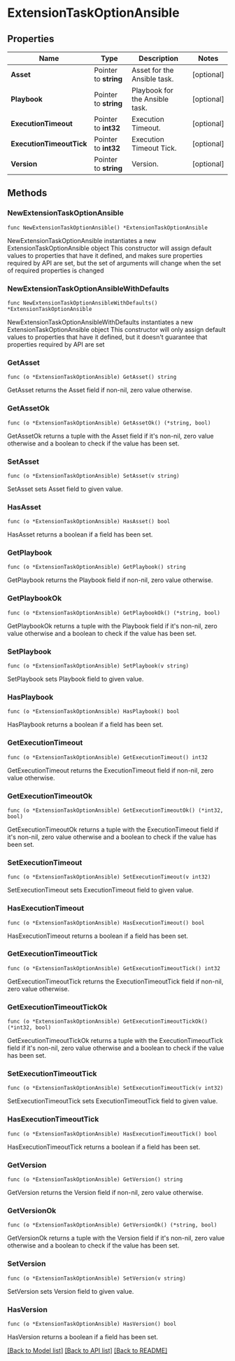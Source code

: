 # ExtensionTaskOptionAnsible

## Properties

Name | Type | Description | Notes
------------ | ------------- | ------------- | -------------
**Asset** | Pointer to **string** | Asset for the Ansible task. | [optional] 
**Playbook** | Pointer to **string** | Playbook for the Ansible task. | [optional] 
**ExecutionTimeout** | Pointer to **int32** | Execution Timeout. | [optional] 
**ExecutionTimeoutTick** | Pointer to **int32** | Execution Timeout Tick. | [optional] 
**Version** | Pointer to **string** | Version. | [optional] 

## Methods

### NewExtensionTaskOptionAnsible

`func NewExtensionTaskOptionAnsible() *ExtensionTaskOptionAnsible`

NewExtensionTaskOptionAnsible instantiates a new ExtensionTaskOptionAnsible object
This constructor will assign default values to properties that have it defined,
and makes sure properties required by API are set, but the set of arguments
will change when the set of required properties is changed

### NewExtensionTaskOptionAnsibleWithDefaults

`func NewExtensionTaskOptionAnsibleWithDefaults() *ExtensionTaskOptionAnsible`

NewExtensionTaskOptionAnsibleWithDefaults instantiates a new ExtensionTaskOptionAnsible object
This constructor will only assign default values to properties that have it defined,
but it doesn't guarantee that properties required by API are set

### GetAsset

`func (o *ExtensionTaskOptionAnsible) GetAsset() string`

GetAsset returns the Asset field if non-nil, zero value otherwise.

### GetAssetOk

`func (o *ExtensionTaskOptionAnsible) GetAssetOk() (*string, bool)`

GetAssetOk returns a tuple with the Asset field if it's non-nil, zero value otherwise
and a boolean to check if the value has been set.

### SetAsset

`func (o *ExtensionTaskOptionAnsible) SetAsset(v string)`

SetAsset sets Asset field to given value.

### HasAsset

`func (o *ExtensionTaskOptionAnsible) HasAsset() bool`

HasAsset returns a boolean if a field has been set.

### GetPlaybook

`func (o *ExtensionTaskOptionAnsible) GetPlaybook() string`

GetPlaybook returns the Playbook field if non-nil, zero value otherwise.

### GetPlaybookOk

`func (o *ExtensionTaskOptionAnsible) GetPlaybookOk() (*string, bool)`

GetPlaybookOk returns a tuple with the Playbook field if it's non-nil, zero value otherwise
and a boolean to check if the value has been set.

### SetPlaybook

`func (o *ExtensionTaskOptionAnsible) SetPlaybook(v string)`

SetPlaybook sets Playbook field to given value.

### HasPlaybook

`func (o *ExtensionTaskOptionAnsible) HasPlaybook() bool`

HasPlaybook returns a boolean if a field has been set.

### GetExecutionTimeout

`func (o *ExtensionTaskOptionAnsible) GetExecutionTimeout() int32`

GetExecutionTimeout returns the ExecutionTimeout field if non-nil, zero value otherwise.

### GetExecutionTimeoutOk

`func (o *ExtensionTaskOptionAnsible) GetExecutionTimeoutOk() (*int32, bool)`

GetExecutionTimeoutOk returns a tuple with the ExecutionTimeout field if it's non-nil, zero value otherwise
and a boolean to check if the value has been set.

### SetExecutionTimeout

`func (o *ExtensionTaskOptionAnsible) SetExecutionTimeout(v int32)`

SetExecutionTimeout sets ExecutionTimeout field to given value.

### HasExecutionTimeout

`func (o *ExtensionTaskOptionAnsible) HasExecutionTimeout() bool`

HasExecutionTimeout returns a boolean if a field has been set.

### GetExecutionTimeoutTick

`func (o *ExtensionTaskOptionAnsible) GetExecutionTimeoutTick() int32`

GetExecutionTimeoutTick returns the ExecutionTimeoutTick field if non-nil, zero value otherwise.

### GetExecutionTimeoutTickOk

`func (o *ExtensionTaskOptionAnsible) GetExecutionTimeoutTickOk() (*int32, bool)`

GetExecutionTimeoutTickOk returns a tuple with the ExecutionTimeoutTick field if it's non-nil, zero value otherwise
and a boolean to check if the value has been set.

### SetExecutionTimeoutTick

`func (o *ExtensionTaskOptionAnsible) SetExecutionTimeoutTick(v int32)`

SetExecutionTimeoutTick sets ExecutionTimeoutTick field to given value.

### HasExecutionTimeoutTick

`func (o *ExtensionTaskOptionAnsible) HasExecutionTimeoutTick() bool`

HasExecutionTimeoutTick returns a boolean if a field has been set.

### GetVersion

`func (o *ExtensionTaskOptionAnsible) GetVersion() string`

GetVersion returns the Version field if non-nil, zero value otherwise.

### GetVersionOk

`func (o *ExtensionTaskOptionAnsible) GetVersionOk() (*string, bool)`

GetVersionOk returns a tuple with the Version field if it's non-nil, zero value otherwise
and a boolean to check if the value has been set.

### SetVersion

`func (o *ExtensionTaskOptionAnsible) SetVersion(v string)`

SetVersion sets Version field to given value.

### HasVersion

`func (o *ExtensionTaskOptionAnsible) HasVersion() bool`

HasVersion returns a boolean if a field has been set.


[[Back to Model list]](../README.md#documentation-for-models) [[Back to API list]](../README.md#documentation-for-api-endpoints) [[Back to README]](../README.md)


